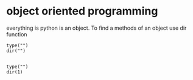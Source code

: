 # object oriented programming


everything is python is an object.
To find a methods of an object use dir function

	type("")
	dir("")


	type("")
	dir(1)









